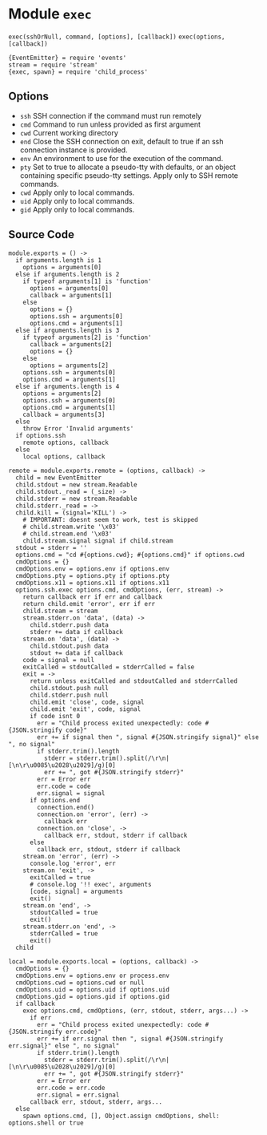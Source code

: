 
# Module `exec`

`exec(sshOrNull, command, [options], [callback])`
`exec(options, [callback])`

    {EventEmitter} = require 'events'
    stream = require 'stream'
    {exec, spawn} = require 'child_process'

## Options

* `ssh`   SSH connection if the command must run remotely   
* `cmd`   Command to run unless provided as first argument   
* `cwd`   Current working directory   
* `end`   Close the SSH connection on exit, default to true if an ssh connection instance is provided.   
* `env`   An environment to use for the execution of the command.   
* `pty`   Set to true to allocate a pseudo-tty with defaults, or an object containing specific pseudo-tty settings. Apply only to SSH remote commands.   
* `cwd`   Apply only to local commands.   
* `uid`   Apply only to local commands.   
* `gid`   Apply only to local commands.  

## Source Code

    module.exports = () ->
      if arguments.length is 1
        options = arguments[0]
      else if arguments.length is 2
        if typeof arguments[1] is 'function'
          options = arguments[0]
          callback = arguments[1]
        else
          options = {}
          options.ssh = arguments[0]
          options.cmd = arguments[1]
      else if arguments.length is 3
        if typeof arguments[2] is 'function'
          callback = arguments[2]
          options = {}
        else
          options = arguments[2]
        options.ssh = arguments[0]
        options.cmd = arguments[1]
      else if arguments.length is 4
        options = arguments[2]
        options.ssh = arguments[0]
        options.cmd = arguments[1]
        callback = arguments[3]
      else 
        throw Error 'Invalid arguments'
      if options.ssh
        remote options, callback
      else
        local options, callback

    remote = module.exports.remote = (options, callback) ->
      child = new EventEmitter
      child.stdout = new stream.Readable
      child.stdout._read = (_size) ->
      child.stderr = new stream.Readable
      child.stderr._read = -> 
      child.kill = (signal='KILL') ->
        # IMPORTANT: doesnt seem to work, test is skipped
        # child.stream.write '\x03'
        # child.stream.end '\x03'
        child.stream.signal signal if child.stream
      stdout = stderr = ''
      options.cmd = "cd #{options.cwd}; #{options.cmd}" if options.cwd
      cmdOptions = {}
      cmdOptions.env = options.env if options.env
      cmdOptions.pty = options.pty if options.pty
      cmdOptions.x11 = options.x11 if options.x11
      options.ssh.exec options.cmd, cmdOptions, (err, stream) ->
        return callback err if err and callback
        return child.emit 'error', err if err
        child.stream = stream
        stream.stderr.on 'data', (data) ->
          child.stderr.push data
          stderr += data if callback
        stream.on 'data', (data) ->
          child.stdout.push data
          stdout += data if callback
        code = signal = null
        exitCalled = stdoutCalled = stderrCalled = false
        exit = ->
          return unless exitCalled and stdoutCalled and stderrCalled
          child.stdout.push null
          child.stderr.push null
          child.emit 'close', code, signal
          child.emit 'exit', code, signal
          if code isnt 0
            err = "Child process exited unexpectedly: code #{JSON.stringify code}"
            err += if signal then ", signal #{JSON.stringify signal}" else ", no signal"
            if stderr.trim().length
              stderr = stderr.trim().split(/\r\n|[\n\r\u0085\u2028\u2029]/g)[0]
              err += ", got #{JSON.stringify stderr}" 
            err = Error err
            err.code = code
            err.signal = signal
          if options.end
            connection.end()
            connection.on 'error', (err) ->
              callback err
            connection.on 'close', ->
              callback err, stdout, stderr if callback
          else
            callback err, stdout, stderr if callback
        stream.on 'error', (err) ->
          console.log 'error', err
        stream.on 'exit', ->
          exitCalled = true
          # console.log '!! exec', arguments
          [code, signal] = arguments
          exit()
        stream.on 'end', ->
          stdoutCalled = true
          exit()
        stream.stderr.on 'end', ->
          stderrCalled = true
          exit()
      child

    local = module.exports.local = (options, callback) ->
      cmdOptions = {}
      cmdOptions.env = options.env or process.env
      cmdOptions.cwd = options.cwd or null
      cmdOptions.uid = options.uid if options.uid
      cmdOptions.gid = options.gid if options.gid
      if callback
        exec options.cmd, cmdOptions, (err, stdout, stderr, args...) ->
          if err
            err = "Child process exited unexpectedly: code #{JSON.stringify err.code}"
            err += if err.signal then ", signal #{JSON.stringify err.signal}" else ", no signal"
            if stderr.trim().length
              stderr = stderr.trim().split(/\r\n|[\n\r\u0085\u2028\u2029]/g)[0]
              err += ", got #{JSON.stringify stderr}" 
            err = Error err
            err.code = err.code
            err.signal = err.signal
          callback err, stdout, stderr, args...
      else
        spawn options.cmd, [], Object.assign cmdOptions, shell: options.shell or true
